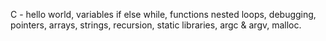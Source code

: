 C - hello world, variables if else while, functions nested loops, debugging, pointers, arrays, strings, recursion, static libraries, argc & argv, malloc.
